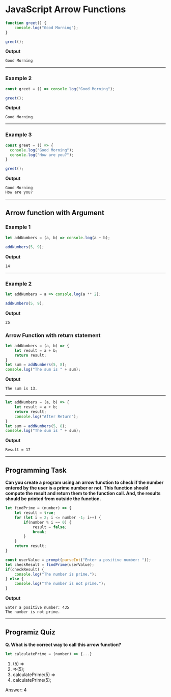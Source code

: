 # JavaScript Arrow Functions
```js
function greet() {
    console.log("Good Morning");
}

greet();
```
**Output**
```
Good Morning
```
***
### Example 2
```js
const greet = () => console.log("Good Morning");

greet();
```
**Output**
```
Good Morning
```
***
### Example 3
```js
const greet = () => {
  console.log("Good Morning");
  console.log("How are you?");
}

greet();
```
**Output**
```
Good Morning
How are you?
```
***
## Arrow function with Argument 
### Example 1
```js
let addNumbers = (a, b) => console.log(a + b);

addNumbers(5, 9);
```
**Output**
```
14
```
***
### Example 2
```js
let addNumbers = a => console.log(a ** 2);

addNumbers(5, 9);
```
**Output**
```
25
```
### Arrow Function with return statement
```js
let addNumbers = (a, b) => {
    let result = a + b;
    return result;
}
let sum = addNumbers(5, 8);
console.log("The sum is " + sum);
```
**Output**
```
The sum is 13.
```
***
```js
let addNumbers = (a, b) => {
    let result = a + b;
    return result;
    console.log("After Return");
}
let sum = addNumbers(5, 8);
console.log("The sum is " + sum);
```
**Output**
```
Result = 17
```
***
## Programming Task
**Can you create a program using an arrow function to check if the number entered by the user is a prime number or not. This function should compute the result and return them to the function call. And, the results should be printed from outside the function.**
```js
let findPrime = (number) => {
    let result = true;
    for (let i = 2; i <= number -1; i++) {
        if(number % i == 0) {
            result = false;
            break;
        }
    }
    return result;
}

const userValue = prompt(parseInt("Enter a positive number: "));
let checkResult = findPrime(userValue);
if(checkResult) {
    console.log("The number is prime.");
} else {
    console.log("The number is not prime.");
}
```
**Output**
```
Enter a positive number: 435
The number is not prime.
```
***
## Programiz Quiz
**Q.  What is the correct way to call this arrow function?**
 ```js
let calculatePrime = (number) => {...}
```
1. (5) =>
2. =>(5);
3. calculatePrime(5) =>
4. calculatePrime(5);

Answer: 4


